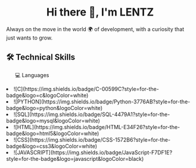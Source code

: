 <h1 align="center">Hi there 👋, I'm LENTZ</h1>

<p align="left"> Always on the move in the world 🌍 of development, with a curiosity that just wants to grow.</p>


## 🛠️ Technical Skills

<ul>💻 Languages</ul>
  <li>![C](https://img.shields.io/badge/C-00599C?style=for-the-badge&logo=c&logoColor=white)</li>
  <li>![PYTHON](https://img.shields.io/badge/Python-3776AB?style=for-the-badge&logo=python&logoColor=white)</li>
  <li>![SQL](https://img.shields.io/badge/SQL-4479A1?style=for-the-badge&logo=mysql&logoColor=white)</li>
  <li>![HTML](https://img.shields.io/badge/HTML-E34F26?style=for-the-badge&logo=html5&logoColor=white)</li>
  <li>![CSS](https://img.shields.io/badge/CSS-1572B6?style=for-the-badge&logo=css3&logoColor=white)</li>
  <li>![JAVASCRIPT](https://img.shields.io/badge/JavaScript-F7DF1E?style=for-the-badge&logo=javascript&logoColor=black)</li>
